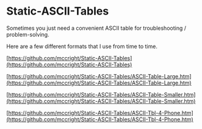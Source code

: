 # Static-ASCII-Tables

Sometimes you just need a convenient ASCII table for troubleshooting / problem-solving.  

Here are a few different formats that I use from time to time.  

[https://github.com/mccright/Static-ASCII-Tables](https://github.com/mccright/Static-ASCII-Tables)  

[https://github.com/mccright/Static-ASCII-Tables/ASCII-Table-Large.htm](https://github.com/mccright/Static-ASCII-Tables/ASCII-Table-Large.htm)  

[https://github.com/mccright/Static-ASCII-Tables/ASCII-Table-Smaller.htm](https://github.com/mccright/Static-ASCII-Tables/ASCII-Table-Smaller.htm)  

[https://github.com/mccright/Static-ASCII-Tables/ASCII-Tbl-4-Phone.htm](https://github.com/mccright/Static-ASCII-Tables/ASCII-Tbl-4-Phone.htm)
